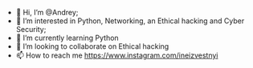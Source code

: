 - 👋 Hi, I’m @Andrey;
- 👀 I’m interested in Python, Networking, an Ethical hacking and Cyber Security;
- 🌱 I’m currently learning Python
- 💞️ I’m looking to collaborate on Ethical hacking
- 📫 How to reach me https://www.instagram.com/ineizvestnyi

<!---
AndzejK/AndzejK is a ✨ special ✨ repository because its `README.md` (this file) appears on your GitHub profile.
You can click the Preview link to take a look at your changes.
--->
